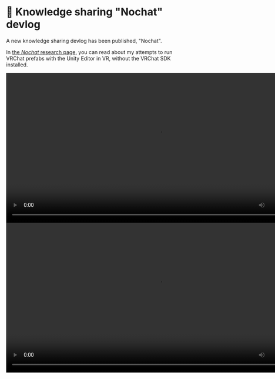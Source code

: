 ﻿---
date: 2024-07-28T07:00
---
# 🧪 Knowledge sharing "Nochat" devlog

A new knowledge sharing devlog has been published, "Nochat".

In [the *Nochat* research page](/docs/research/nochat), you can read about my attempts to run VRChat prefabs with the Unity Editor in VR, without the VRChat SDK installed.

<video controls width="816">
    <source src={'https://downscale.srv.hai-vr.dev/assets/docs/nochat-f2.mp4' ?? require('/docs/research/nochat/img/nochat-f2.mp4').default}/>
</video>

<video controls width="816">
    <source src={'https://downscale.srv.hai-vr.dev/assets/docs/saccflight-novrc-f2.mp4' ?? require('/docs/research/nochat/img/saccflight-novrc-f2.mp4').default}/>
</video>
